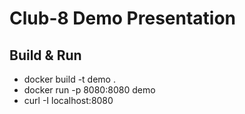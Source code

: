 # Club-8 Demo Presentation

## Build & Run

* docker build -t demo .
* docker run -p 8080:8080 demo
* curl -I localhost:8080

